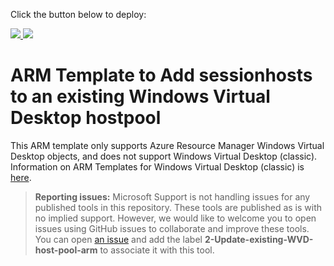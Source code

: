 Click the button below to deploy:

<a   href="https://portal.azure.com/#create/Microsoft.Template/uri/https://raw.githubusercontent.com/lokeshchouksey2/Vnextdaas/0e367e1ebf7847f2c8139494102e678fcc402513/template.json?token=GHSAT0AAAAAABVZV4YYPWJ4BHERLWTKCUXKYV25XIQ" target="_blank">
    <img src="http://azuredeploy.net/deploybutton.png"/>
</a>
<a href="http://armviz.io/#/?load=https%3A%2F%2Fraw.githubusercontent.com%2FAzure%2FRDS-Templates%2Fmaster%2FARM-wvd-templates%2FAddVirtualMachinesToHostPool%2FAddVirtualMachinesTemplate.json" target="_blank">
    <img src="http://armviz.io/visualizebutton.png"/>
</a>

# ARM Template to Add sessionhosts to an existing Windows Virtual Desktop hostpool

This ARM template only supports Azure Resource Manager Windows Virtual Desktop objects, and does not support Windows Virtual Desktop (classic). Information on ARM Templates for Windows Virtual Desktop (classic) is [here](https://docs.microsoft.com/en-us/azure/virtual-desktop/virtual-desktop-fall-2019/create-host-pools-arm-template).

> **Reporting issues:**
> Microsoft Support is not handling issues for any published tools in this repository. These tools are published as is with no implied support. However, we would like to welcome you to open issues using GitHub issues to collaborate and improve these tools. You can open [an issue](https://github.com/Azure/rds-templates/issues) and add the label **2-Update-existing-WVD-host-pool-arm** to associate it with this tool.
